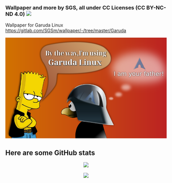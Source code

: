 ### Wallpaper and more by SGS, all under CC Licenses (CC BY-NC-ND 4.0) <img src=https://gitlab.com/SGSm/wallpaper/-/raw/master/by-nc-nd.png>

Wallpaper for Garuda Linux https://gitlab.com/SGSm/wallpaper/-/tree/master/Garuda

<img src=https://github.com/sgse/wallpaper/blob/master/Garuda-btw-02-sgs.png>

## Here are some GitHub stats

<p align="center"> <img src=https://streak-stats.demolab.com?user=sgse&theme=transparent> </p>
<p align="center"> <img src=https://github-profile-trophy.vercel.app/?username=sgse&theme=darkhub=1> </p>
